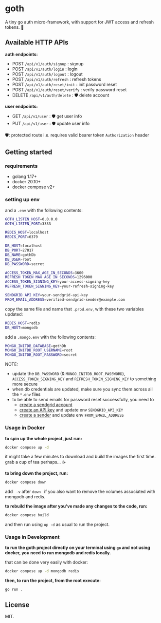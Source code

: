 # goth

A tiny go auth micro-framework, with support for JWT access and refresh tokens. 🔐

## Available HTTP APIs

**auth endpoints:**

- POST `/api/v1/auth/signup` : signup
- POST `/api/v1/auth/login` : login
- POST `/api/v1/auth/logout` : logout
- POST `/api/v1/auth/refresh` : refresh tokens
- POST `/api/v1/auth/reset/init` : init password reset
- POST `/api/v1/auth/reset/verify` : verify password reset
- DELETE `/api/v1/auth/delete` : 🛡 delete account

**user endpoints:**

- GET `/api/v1/user` : 🛡 get user info
- PUT `/api/v1/user` : 🛡 update user info

🛡: protected route i.e. requires valid bearer token `Authorization` header

## Getting started

### requirements

- golang 1.17+
- docker 20.10+
- docker compose v2+

### setting up env

and a `.env` with the following contents:

```sh
GOTH_LISTEN_HOST=0.0.0.0
GOTH_LISTEN_PORT=3333

REDIS_HOST=localhost
REDIS_PORT=6379

DB_HOST=localhost
DB_PORT=27017
DB_NAME=gothDb
DB_USER=root
DB_PASSWORD=secret

ACCESS_TOKEN_MAX_AGE_IN_SECONDS=3600
REFRESH_TOKEN_MAX_AGE_IN_SECONDS=1296000
ACCESS_TOKEN_SIGNING_KEY=your-access-signing-key
REFRESH_TOKEN_SIGNING_KEY=your-refresh-signing-key

SENDGRID_API_KEY=your-sendgrid-api-key
FROM_EMAIL_ADDRESS=verified-sendgrid-sender@example.com
```

copy the same file and name that `.prod.env`, with these two variables updated:

```sh
REDIS_HOST=redis
DB_HOST=mongodb
```

add a `.mongo.env` with the following contents:

```sh
MONGO_INITDB_DATABASE=gothDb
MONGO_INITDB_ROOT_USERNAME=root
MONGO_INITDB_ROOT_PASSWORD=secret
```

NOTE:

- update the `DB_PASSWORD` (& `MONGO_INITDB_ROOT_PASSWORD`), `ACCESS_TOKEN_SIGNING_KEY` and `REFRESH_TOKEN_SIGNING_KEY` to something more secure
- when db credentials are updated, make sure you sync them across all the `*.env` files
- to be able to send emails for password reset successfully, you need to
  - [create a sendgrid account](https://sendgrid.com/)
  - [create an API key](https://app.sendgrid.com/settings/api_keys) and update env `SENDGRID_API_KEY`
  - [create a sender](https://app.sendgrid.com/settings/sender_auth/senders/new) and update env `FROM_EMAIL_ADDRESS`

### Usage in Docker

**to spin up the whole project, just run:**

```sh
docker compose up -d
```

it might take a few minutes to download and build the images the first time. grab a cup of tea perhaps... ☕️

**to bring down the project, run:**

```sh
docker compose down
```

add ` -v` after `down ` if you also want to remove the volumes associated with mongodb and redis.

**to rebuild the image after you've made any changes to the code, run:**

```sh
docker compose build
```

and then run using `up -d` as usual to run the project.

### Usage in Development

**to run the goth project directly on your terminal using `go` and not using docker, you need to run mongodb and redis locally.**

that can be done very easily with docker:

```sh
docker compose up -d mongodb redis
```

**then, to run the project, from the root execute:**

```sh
go run .
```

## License

MIT.
